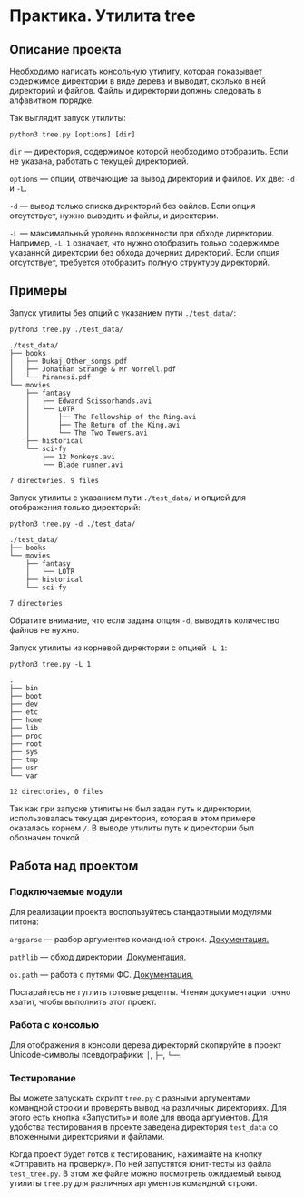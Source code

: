 # Практика. Утилита tree

## Описание проекта

Необходимо написать консольную утилиту, которая показывает содержимое директории в виде дерева и выводит, сколько в ней директорий и файлов. Файлы и директории должны следовать в алфавитном порядке.

Так выглядит запуск утилиты:

```shell
python3 tree.py [options] [dir]
```

`dir` — директория, содержимое которой необходимо отобразить. Если не указана, работать с текущей директорией.

`options` — опции, отвечающие за вывод директорий и файлов. Их две: `-d` и `-L`.

`-d` — вывод только списка директорий без файлов. Если опция отсутствует, нужно выводить и файлы, и директории.

`-L` — максимальный уровень вложенности при обходе директории. Например, `-L 1` означает, что нужно отобразить только содержимое указанной директории без обхода дочерних директорий. Если опция отсутствует, требуется отобразить полную структуру директорий.


## Примеры

Запуск утилиты без опций с указанием пути `./test_data/`:

```
python3 tree.py ./test_data/

./test_data/
├── books
│   ├── Dukaj_Other_songs.pdf
│   ├── Jonathan Strange & Mr Norrell.pdf
│   └── Piranesi.pdf
└── movies
    ├── fantasy
    │   ├── Edward Scissorhands.avi
    │   └── LOTR
    │       ├── The Fellowship of the Ring.avi
    │       ├── The Return of the King.avi
    │       └── The Two Towers.avi
    ├── historical
    └── sci-fy
        ├── 12 Monkeys.avi
        └── Blade runner.avi

7 directories, 9 files
```

Запуск утилиты с указанием пути `./test_data/` и опцией для отображения только директорий:

```
python3 tree.py -d ./test_data/

./test_data/
├── books
└── movies
    ├── fantasy
    │   └── LOTR
    ├── historical
    └── sci-fy

7 directories
```

Обратите внимание, что если задана опция `-d`, выводить количество файлов не нужно.

Запуск утилиты из корневой директории с опцией `-L 1`:

```
python3 tree.py -L 1

.
├── bin
├── boot
├── dev
├── etc
├── home
├── lib
├── proc
├── root
├── sys
├── tmp
├── usr
└── var

12 directories, 0 files
```

Так как при запуске утилиты не был задан путь к директории, использовалась текущая директория, которая в этом примере оказалась корнем  `/`. В выводе утилиты путь к директории был обозначен точкой `.`.

## Работа над проектом

### Подключаемые модули

Для реализации проекта воспользуйтесь стандартными модулями питона:

`argparse` — разбор аргументов командной строки. [Документация.](https://docs.python.org/3/library/argparse.html)

`pathlib` — обход директории. [Документация.](https://docs.python.org/3/library/pathlib.html)

`os.path` — работа с путями ФС. [Документация.](https://docs.python.org/3/library/os.path.html)

Постарайтесь не гуглить готовые рецепты. Чтения документации точно хватит, чтобы выполнить этот проект.

### Работа с консолью

Для отображения в консоли дерева директорий скопируйте в проект Unicode-символы псевдографики: `│`, `├─`, `└──`.

### Тестирование

Вы можете запускать скрипт `tree.py` с разными аргументами командной строки и проверять вывод на различных директориях. Для этого есть кнопка «Запустить» и поле для ввода аргументов. Для удобства тестирования в проекте заведена директория `test_data` со вложенными директориями и файлами.

Когда проект будет готов к тестированию, нажимайте на кнопку «Отправить на проверку». По ней запустятся юнит-тесты из файла `test_tree.py`. В этом же файле можно посмотреть ожидаемый вывод утилиты `tree.py` для различных аргументов командной строки.

